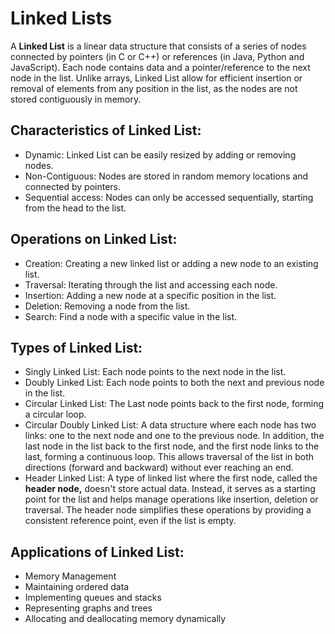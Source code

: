 # Linked Lists

A <b>Linked List</b> is a linear data structure that consists of a series of nodes connected by pointers (in C or C++) or references (in Java, Python and JavaScript).
Each node contains data and a pointer/reference to the next node in the list.
Unlike arrays, Linked List allow for efficient insertion or removal of elements from any position in the list, as the nodes are not stored contiguously in memory.

## Characteristics of Linked List:

* Dynamic: Linked List can be easily resized by adding or removing nodes.
* Non-Contiguous: Nodes are stored in random memory locations and connected by pointers.
* Sequential access: Nodes can only be accessed sequentially, starting from the head to the list.

## Operations on Linked List:

* Creation: Creating a new linked list or adding a new node to an existing list.
* Traversal: Iterating through the list and accessing each node.
* Insertion: Adding a new node at a specific position in the list.
* Deletion: Removing a node from the list.
* Search: Find a node with a specific value in the list.

## Types of Linked List:

* Singly Linked List: Each node points to the next node in the list.
* Doubly Linked List: Each node points to both the next and previous node in the list.
* Circular Linked List: The Last node points back to the first node, forming a circular loop.
* Circular Doubly Linked List: A data structure where each node has two links: one to the next node and one to the previous node. In addition, the last node in the list back to the first node, and the first node links to the last, forming a continuous loop. This allows traversal of the list in both directions (forward and backward) without ever reaching an end.
* Header Linked List: A type of linked list where the first node, called the <b>header node,</b> doesn't store actual data. Instead, it  serves as a starting point for the list and helps manage operations like insertion, deletion or traversal. The header node simplifies these operations by providing a consistent reference point, even if the list is empty.

## Applications of Linked List:

- Memory Management
- Maintaining ordered data
- Implementing queues and stacks
- Representing graphs and trees
- Allocating and deallocating memory dynamically
